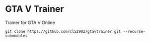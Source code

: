 # GTA V Trainer
Trainer for GTA V Online

```
git clone https://github.com/cl52902/gtavtrainer.git --recurse-submodules
```
